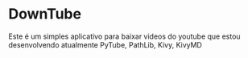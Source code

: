 # DownTube

Este é um simples aplicativo para baixar videos do youtube que estou desenvolvendo atualmente
PyTube, PathLib, Kivy, KivyMD

